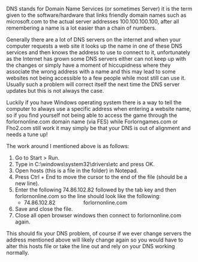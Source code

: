 ---
---
DNS stands for Domain Name Services (or sometimes Server) it is the term given to the software/hardware that links friendly domain names such as microsoft.com to the actual server addresses 100.100.100.100, after all remembering a name is a lot easier than a chain of numbers.

Generally there are a lot of DNS servers on the internet and when your computer requests a web site it looks up the name in one of these DNS services and then knows the address to use to connect to it, unfortunately as the Internet has grown some DNS servers either can not keep up with the changes or simply have a moment of hiccupidness where they associate the wrong address with a name and this may lead to some websites not being accessible to a few people while most still can use it. Usually such a problem will correct itself the next time the DNS server updates but this is not always the case.

Luckily if you have Windows operating system there is a way to tell the computer to always use a specific address when entering a website name, so if you find yourself not being able to access the game through the forlornonline.com domain name (via FES) while Forlorngames.com or Fho2.com still work it may simply be that your DNS is out of alignment and needs a tune up!

The work around I mentioned above is as follows:

1.  Go to Start > Run.
2.  Type in C:\\windows\\system32\\drivers\\etc and press OK.
3.  Open hosts (this is a file in the folder) in Notepad.
4.  Press Ctrl + End to move the cursor to the end of the file (should be a new line).
5.  Enter the following 74.86.102.82 followed by the tab key and then forlornonline.com so the line should look like the following:
    *   74.86.102.82                   forlornonline.com
6.  Save and close the file.
7.  Close all open browser windows then connect to forlornonline.com again.

This should fix your DNS problem, of course if we ever change servers the address mentioned above will likely change again so you would have to alter this hosts file or take the line out and rely on your DNS working normally.
